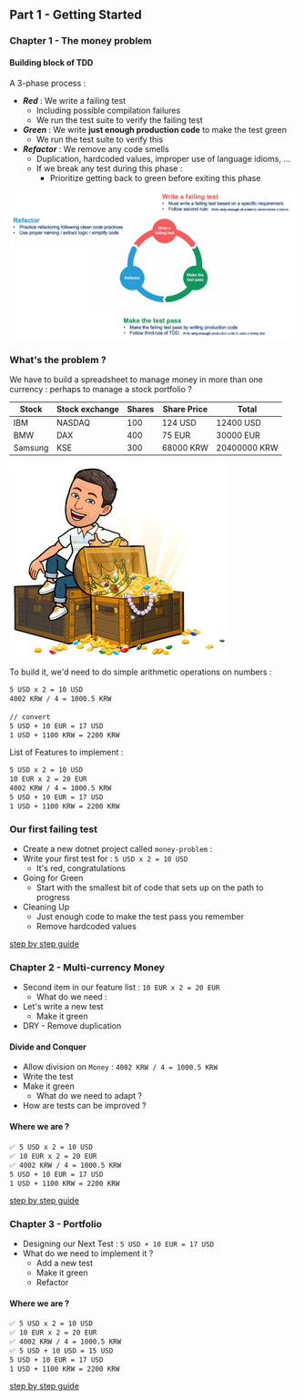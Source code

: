 ## Part 1 - Getting Started
### Chapter 1 - The money problem
#### Building block of TDD
A 3-phase process :

* ***Red*** : We write a failing test
    * Including possible compilation failures
    * We run the test suite to verify the failing test
* ***Green*** : We write **just enough production code** to make the test green
    * We run the test suite to verify this
* ***Refactor*** : We remove any code smells
    * Duplication, hardcoded values, improper use of language idioms, ...
    * If we break any test during this phase :
        * Prioritize getting back to green before exiting this phase

![TDD phases](../img/tdd.png)

### What's the problem ?
We have  to build a spreadsheet to manage money in more than one currency : perhaps to manage a stock portfolio ?

| Stock | Stock exchange | Shares | Share Price | Total |
|---|---|---|---|---|
| IBM | NASDAQ | 100 | 124 USD | 12400 USD |
| BMW | DAX | 400 | 75 EUR | 30000 EUR |
| Samsung | KSE | 300 | 68000 KRW | 20400000 KRW |

![Money problem](../img/money-problem.png)

To build it, we'd need to do simple arithmetic operations on numbers :

```text
5 USD x 2 = 10 USD
4002 KRW / 4 = 1000.5 KRW

// convert
5 USD + 10 EUR = 17 USD
1 USD + 1100 KRW = 2200 KRW
```

List of Features to implement :

```text
5 USD x 2 = 10 USD
10 EUR x 2 = 20 EUR
4002 KRW / 4 = 1000.5 KRW
5 USD + 10 EUR = 17 USD
1 USD + 1100 KRW = 2200 KRW
```

### Our first failing test
* Create a new dotnet project called `money-problem` :
* Write your first test for : `5 USD x 2 = 10 USD`
  * It's red, congratulations
* Going for Green
  * Start with the smallest bit of code that sets up on the path to progress
* Cleaning Up
  * Just enough code to make the test pass you remember
  * Remove hardcoded values

[step by step guide](step-by-step/chapter1.md)

### Chapter 2 - Multi-currency Money
* Second item in our feature list : `10 EUR x 2 = 20 EUR`
  * What do we need :
* Let's write a new test
  * Make it green 
* DRY - Remove duplication

#### Divide and Conquer
* Allow division on `Money` : `4002 KRW / 4 = 1000.5 KRW`
* Write the test
* Make it green
  * What do we need to adapt ?
* How are tests can be improved ?

#### Where we are ?
```text
✅ 5 USD x 2 = 10 USD 
✅ 10 EUR x 2 = 20 EUR
✅ 4002 KRW / 4 = 1000.5 KRW
5 USD + 10 EUR = 17 USD
1 USD + 1100 KRW = 2200 KRW
```

[step by step guide](step-by-step/chapter2.md)

### Chapter 3 - Portfolio
* Designing our Next Test : `5 USD + 10 EUR = 17 USD`
* What do we need to implement it ?
  * Add a new test
  * Make it green
  * Refactor

#### Where we are ?
```text
✅ 5 USD x 2 = 10 USD 
✅ 10 EUR x 2 = 20 EUR
✅ 4002 KRW / 4 = 1000.5 KRW
✅ 5 USD + 10 USD = 15 USD
5 USD + 10 EUR = 17 USD
1 USD + 1100 KRW = 2200 KRW
```

[step by step guide](step-by-step/chapter3.md)